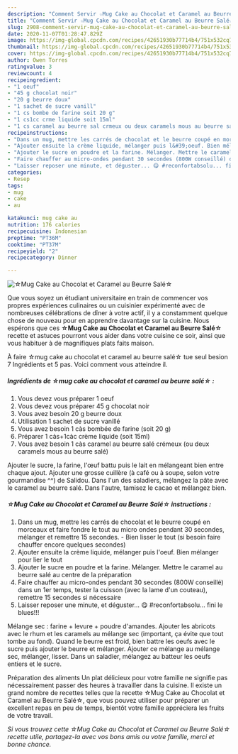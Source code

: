 ```yaml
---
description: "Comment Servir ☆Mug Cake au Chocolat et Caramel au Beurre Salé☆"
title: "Comment Servir ☆Mug Cake au Chocolat et Caramel au Beurre Salé☆"
slug: 2908-comment-servir-mug-cake-au-chocolat-et-caramel-au-beurre-sale
date: 2020-11-07T01:28:47.829Z
image: https://img-global.cpcdn.com/recipes/42651930b77714b4/751x532cq70/☆mug-cake-au-chocolat-et-caramel-au-beurre-sale☆-photo-principale-de-la-recette.jpg
thumbnail: https://img-global.cpcdn.com/recipes/42651930b77714b4/751x532cq70/☆mug-cake-au-chocolat-et-caramel-au-beurre-sale☆-photo-principale-de-la-recette.jpg
cover: https://img-global.cpcdn.com/recipes/42651930b77714b4/751x532cq70/☆mug-cake-au-chocolat-et-caramel-au-beurre-sale☆-photo-principale-de-la-recette.jpg
author: Owen Torres
ratingvalue: 3
reviewcount: 4
recipeingredient:
- "1 oeuf"
- "45 g chocolat noir"
- "20 g beurre doux"
- "1 sachet de sucre vanill"
- "1 cs bombe de farine soit 20 g"
- "1 cs1cc crme liquide soit 15ml"
- "1 cs caramel au beurre sal crmeux ou deux caramels mous au beurre sal"
recipeinstructions:
- "Dans un mug, mettre les carrés de chocolat et le beurre coupé en morceaux et faire fondre le tout au micro ondes pendant 30 secondes, mélanger et remettre 15 secondes.  Bien lisser le tout (si besoin faire chauffer encore quelques secondes)"
- "Ajouter ensuite la crème liquide, mélanger puis l&#39;oeuf. Bien mélanger pour lier le tout"
- "Ajouter le sucre en poudre et la farine. Mélanger. Mettre le caramel au beurre salé au centre de la préparation"
- "Faire chauffer au micro-ondes pendant 30 secondes (800W conseillé) dans un 1er temps, tester la cuisson (avec la lame d&#39;un couteau), remettre 15 secondes si nécessaire"
- "Laisser reposer une minute, et déguster... 😋 #reconfortabsolu... fini le blues!!!"
categories:
- Resep
tags:
- mug
- cake
- au

katakunci: mug cake au 
nutrition: 176 calories
recipecuisine: Indonesian
preptime: "PT36M"
cooktime: "PT37M"
recipeyield: "2"
recipecategory: Dinner

---
```



![☆Mug Cake au Chocolat et Caramel au Beurre Salé☆](https://img-global.cpcdn.com/recipes/42651930b77714b4/751x532cq70/☆mug-cake-au-chocolat-et-caramel-au-beurre-sale☆-photo-principale-de-la-recette.jpg)

Que vous soyez un étudiant universitaire en train de commencer vos propres expériences culinaires ou un cuisinier expérimenté avec de nombreuses célébrations de dîner à votre actif, il y a constamment quelque chose de nouveau pour en apprendre davantage sur la cuisine. Nous espérons que ces <strong> ☆Mug Cake au Chocolat et Caramel au Beurre Salé☆ </strong> recette et astuces pourront vous aider dans votre cuisine ce soir, ainsi que vous habituer à de magnifiques plats faits maison.

<!--inarticleads1-->

À faire ☆mug cake au chocolat et caramel au beurre salé☆ tue seul besion 7 Ingrédients et 5 pas. Voici comment vous atteindre il.

##### Ingrédients de ☆mug cake au chocolat et caramel au beurre salé☆ :

1. Vous devez vous préparer 1 oeuf
1. Vous devez vous préparer 45 g chocolat noir
1. Vous avez besoin 20 g beurre doux
1. Utilisation 1 sachet de sucre vanillé
1. Vous avez besoin 1 càs bombée de farine (soit 20 g)
1. Préparer 1 càs+1càc crème liquide (soit 15ml)
1. Vous avez besoin 1 càs caramel au beurre salé crémeux (ou deux caramels mous au beurre salé)


Ajouter le sucre, la farine, l&#39;œuf battu puis le lait en mélangeant bien entre chaque ajout. Ajouter une grosse cuillère (à café ou à soupe, selon votre gourmandise ^^) de Salidou. Dans l&#39;un des saladiers, mélangez la pâte avec le caramel au beurre salé. Dans l&#39;autre, tamisez le cacao et mélangez bien. 

<!--inarticleads2-->

##### ☆Mug Cake au Chocolat et Caramel au Beurre Salé☆ instructions :

1. Dans un mug, mettre les carrés de chocolat et le beurre coupé en morceaux et faire fondre le tout au micro ondes pendant 30 secondes, mélanger et remettre 15 secondes.  - Bien lisser le tout (si besoin faire chauffer encore quelques secondes)
1. Ajouter ensuite la crème liquide, mélanger puis l&#39;oeuf. Bien mélanger pour lier le tout
1. Ajouter le sucre en poudre et la farine. Mélanger. Mettre le caramel au beurre salé au centre de la préparation
1. Faire chauffer au micro-ondes pendant 30 secondes (800W conseillé) dans un 1er temps, tester la cuisson (avec la lame d&#39;un couteau), remettre 15 secondes si nécessaire
1. Laisser reposer une minute, et déguster... 😋 #reconfortabsolu... fini le blues!!!


Mélange sec : farine + levure + poudre d&#39;amandes. Ajouter les abricots avec le rhum et les caramels au mélange sec (important, ça évite que tout tombe au fond). Quand le beurre est froid, bien battre les oeufs avec le sucre puis ajouter le beurre et mélanger. Ajouter ce mélange au mélange sec, mélanger, lisser. Dans un saladier, mélangez au batteur les oeufs entiers et le sucre. 

<!--inarticleads1-->

<p>
Préparation des aliments Un plat délicieux pour votre famille ne signifie pas nécessairement passer des heures à travailler dans la cuisine. Il existe un grand nombre de recettes telles que la recette ☆Mug Cake au Chocolat et Caramel au Beurre Salé☆, que vous pouvez utiliser pour préparer un excellent repas en peu de temps, bientôt votre famille appréciera les fruits de votre travail.
</p>

<p>
<i>Si vous trouvez cette ☆Mug Cake au Chocolat et Caramel au Beurre Salé☆ recette utile, partagez-la avec vos bons amis ou votre famille, merci et bonne chance.</i>
</p>
